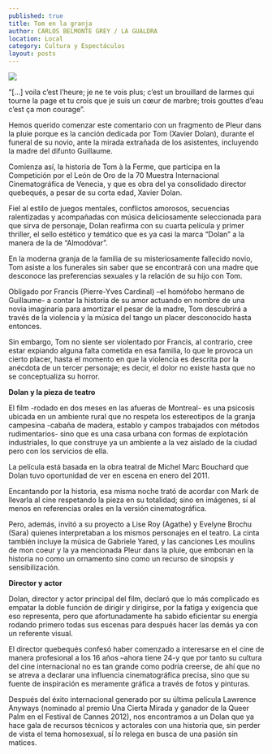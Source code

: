 ```yaml
---
published: true
title: Tom en la granja
author: CARLOS BELMONTE GREY / LA GUALDRA
location: Local
category: Cultura y Espectáculos
layout: posts
---
```


![](http://i.imgur.com/tJhQRiCm.jpg)

“[…] voila c’est l’heure; je ne te vois plus; c’est un brouillard de larmes qui tourne la page et tu crois que je suis un cœur de marbre; trois gouttes d’eau c’est ça mon courage”.

Hemos querido comenzar este comentario con un fragmento de Pleur dans la pluie porque es la canción dedicada por Tom (Xavier Dolan), durante el funeral de su novio, ante la mirada extrañada de los asistentes, incluyendo la madre del difunto Guillaume.

Comienza así, la historia de Tom à la Ferme, que participa en la Competición por el León de Oro de la 70 Muestra Internacional Cinematográfica de Venecia, y que es obra del ya consolidado director quebequés, a pesar de su corta edad, Xavier Dolan.

Fiel al estilo de juegos mentales, conflictos amorosos, secuencias ralentizadas y acompañadas con música deliciosamente seleccionada para que sirva de personaje, Dolan reafirma con su cuarta película y primer thriller, el sello estético y temático que es ya casi la marca “Dolan” a la manera de la de “Almodóvar”.

En la moderna granja de la familia de su misteriosamente fallecido novio, Tom asiste a los funerales sin saber que se encontrará con una madre que desconoce las preferencias sexuales y la relación de su hijo con Tom.

Obligado por Francis (Pierre-Yves Cardinal) –el homófobo hermano de Guillaume- a contar la historia de su amor actuando en nombre de una novia imaginaria para amortizar el pesar de la madre, Tom descubrirá a través de la violencia y la música del tango un placer desconocido hasta entonces.

Sin embargo, Tom no siente ser violentado por Francis, al contrario, cree estar expiando alguna falta cometida en esa familia, lo que le provoca un cierto placer, hasta el momento en que la violencia es descrita por la anécdota de un tercer personaje; es decir, el dolor no existe hasta que no se conceptualiza su horror.


**Dolan y la pieza de teatro**

El film -rodado en dos meses en las afueras de Montreal- es una psicosis ubicada en un ambiente rural que no respeta los estereotipos de la granja campesina -cabaña de madera, establo y campos trabajados con métodos rudimentarios- sino que es una casa urbana con formas de explotación industriales, lo que construye ya un ambiente a la vez aislado de la ciudad pero con los servicios de ella.

La película está basada en la obra teatral de Michel Marc Bouchard que Dolan tuvo oportunidad de ver en escena en enero del 2011.

Encantando por la historia, esa misma noche trató de acordar con Mark de llevarla al cine respetando la pieza en su totalidad; sino en imágenes, sí al menos en referencias orales en la versión cinematográfica.

Pero, además, invitó a su proyecto a Lise Roy (Agathe) y Evelyne Brochu (Sara) quienes interpretaban a los mismos personajes en el teatro. La cinta también incluye la música de Gabriele Yared, y las canciones Les moulins de mon coeur y la ya mencionada Pleur dans la pluie, que embonan en la historia no como un ornamento sino como un recurso de sinopsis y sensibilización. 


**Director y actor**

Dolan, director y actor principal del film, declaró que lo más complicado es empatar la doble función de dirigir y dirigirse, por la fatiga y exigencia que eso representa, pero que afortunadamente ha sabido eficientar su energía rodando primero todas sus escenas para después hacer las demás ya con un referente visual.

El director quebequés confesó haber comenzado a interesarse en el cine de manera profesional a los 16 años –ahora tiene 24-y que por tanto su cultura del cine internacional no es tan grande como podría creerse, de ahí que no se atreva a declarar una influencia cinematográfica precisa, sino que su fuente de inspiración es meramente gráfica a través de fotos y pinturas.

Después del éxito internacional generado por su última película Lawrence Anyways (nominado al premio Una Cierta Mirada y ganador de la Queer Palm en el Festival de Cannes 2012), nos encontramos a un Dolan que ya hace gala de recursos técnicos y actorales con una historia que, sin perder de vista el tema homosexual, sí lo relega en busca de una pasión sin matices. 
